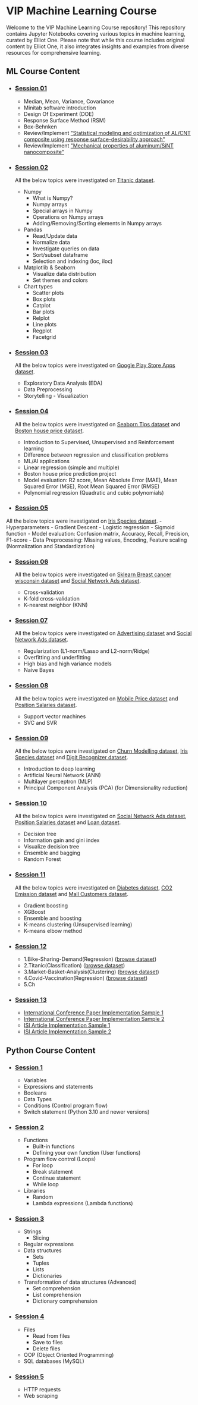 # VIP Machine Learning Course
Welcome to the VIP Machine Learning Course repository! This repository contains Jupyter Notebooks covering various topics in machine learning, curated by Elliot One. 
Please note that while this course includes original content by Elliot One, it also integrates insights and examples from diverse resources for comprehensive learning.

## ML Course Content

- ### [Session 01](https://github.com/ElliotOne/VIP-Machine-Learning-Course/tree/master/MLCourse/1-Minitab-intro-and-DOE-BoxBehnken)
  - Median, Mean, Variance, Covariance
  - Minitab software introduction
  - Design Of Experiment (DOE)
  - Response Surface Method (RSM)
  - Box-Behnken
  - Review/Implement <a href="https://link.springer.com/article/10.1007/s40571-022-00484-8">"Statistical modeling and optimization of AL/CNT composite using response surface-desirability approach"</a>
  - Review/Implement <a href="https://journals.sagepub.com/doi/abs/10.1177/09544062221112798">"Mechanical properties of aluminum/SiNT
nanocomposite"</a>

- ### [Session 02](https://github.com/ElliotOne/VIP-Machine-Learning-Course/tree/master/MLCourse/2-Numpy-Pandas-Matplotlib-Seaborn/2.ipynb)
  All the below topics were investigated on <a href="https://www.kaggle.com/competitions/titanic/data">Titanic dataset</a>.
  - Numpy
    - What is Numpy?
    - Numpy arrays
    - Special arrays in Numpy
    - Operations on Numpy arrays
    - Adding/Removing/Sorting elements in Numpy arrays
  - Pandas
    - Read/Update data
    - Normalize data
    - Investigate queries on data
    - Sort/subset dataframe
    - Selection and indexing (loc, iloc)
  - Matplotlib & Seaborn
    - Visualize data distribution
    - Set themes and colors
  - Chart types
    - Scatter plots
    - Box plots
    - Catplot
    - Bar plots
    - Relplot
    - Line plots
    - Regplot
    - Facetgrid
    
- ### [Session 03](https://github.com/ElliotOne/VIP-Machine-Learning-Course/tree/master/MLCourse/3.EDA-DataPreprocessing-Visualization-GooglePlayAppsProject/3.ipynb)
  All the below topics were investigated on <a href="https://www.kaggle.com/datasets/lava18/google-play-store-apps">Google Play Store Apps dataset</a>.
    - Exploratory Data Analysis (EDA)
    - Data Preprocessing
    - Storytelling - Visualization
    
- ### [Session 04](https://github.com/ElliotOne/VIP-Machine-Learning-Course/tree/master/MLCourse/4.LinearAndMultipleRegression-BostonHousePricePredictionProject/4.ipynb)
  All the below topics were investigated on <a href="https://www.kaggle.com/datasets/ranjeetjain3/seaborn-tips-dataset">Seaborn Tips dataset</a> and <a href="https://www.kaggle.com/code/shreayan98c/boston-house-price-prediction/data">Boston house price dataset</a>.
    - Introduction to Supervised, Unsupervised and Reinforcement learning
    - Difference between regression and classification problems
    - ML/AI applications
    - Linear regression (simple and multiple)
    - Boston house price prediction project
    - Model evaluation: R2 score, Mean Absolute Error (MAE), Mean Squared Error (MSE), Root Mean Squared Error (RMSE)
    - Polynomial regression (Quadratic and cubic polynomials)
    
- ### [Session 05](https://github.com/ElliotOne/VIP-Machine-Learning-Course/tree/master/MLCourse/5.LogisticRegression-ConfusionMatrix-DataPreprocessing/5.ipynb)
 All the below topics were investigated on <a href="https://www.kaggle.com/datasets/uciml/iris">Iris Species dataset</a>.
    - Hyperparameters
    - Gradient Descent
    - Logistic regression
    - Sigmoid function
    - Model evaluation: Confusion matrix, Accuracy, Recall, Precision, F1-score
    - Data Preprocessing: Missing values, Encoding, Feature scaling (Normalization and Standardization)
    
- ### [Session 06](https://github.com/ElliotOne/VIP-Machine-Learning-Course/tree/master/MLCourse/6.GridSearch-CrossValidation-KNN/6.ipynb)
  All the below topics were investigated on <a href="https://scikit-learn.org/stable/modules/generated/sklearn.datasets.load_breast_cancer.html">Sklearn Breast cancer wisconsin dataset</a> and <a href="https://www.kaggle.com/datasets/rakeshrau/social-network-ads">Social Network Ads dataset</a>.
    - Cross-validation
    - K-fold cross-validation
    - K-nearest neighbor (KNN)
    
- ### [Session 07](https://github.com/ElliotOne/VIP-Machine-Learning-Course/tree/master/MLCourse/7.Regularization-Ridge-Lasso-NaiveBayes/7.ipynb)
  All the below topics were investigated on <a href="https://www.kaggle.com/datasets/ashydv/advertising-dataset">Advertising dataset</a> and <a href="https://www.kaggle.com/datasets/rakeshrau/social-network-ads">Social Network Ads dataset</a>.
    - Regularization (L1-norm/Lasso and L2-norm/Ridge)
    - Overfitting and underfitting
    - High bias and high variance models
    - Naive Bayes

- ### [Session 08](https://github.com/ElliotOne/VIP-Machine-Learning-Course/tree/master/MLCourse/8.SVM-SVC-SVR/8.ipynb)
  All the below topics were investigated on <a href="https://www.kaggle.com/datasets/iabhishekofficial/mobile-price-classification">Mobile Price dataset</a> and <a href="https://www.kaggle.com/datasets/akram24/position-salaries">Position Salaries dataset</a>.
    - Support vector machines
    - SVC and SVR

- ### [Session 09](https://github.com/ElliotOne/VIP-Machine-Learning-Course/tree/master/MLCourse/9.ANN-PCA-MLP/9.ipynb)
  All the below topics were investigated on <a href="https://www.kaggle.com/datasets/shrutimechlearn/churn-modelling">Churn Modelling dataset</a>, <a href="https://www.kaggle.com/datasets/uciml/iris">Iris Species dataset</a> and <a href="https://www.kaggle.com/competitions/digit-recognizer/data">Digit Recognizer dataset</a>.
    - Introduction to deep learning
    - Artificial Neural Network (ANN)
    - Multilayer perceptron (MLP)
    - Principal Component Analysis (PCA) (for Dimensionality reduction)
   
- ### [Session 10](https://github.com/ElliotOne/VIP-Machine-Learning-Course/tree/master/MLCourse/10.DecisionTree-RandomForest/10.ipynb)
  All the below topics were investigated on <a href="https://www.kaggle.com/datasets/rakeshrau/social-network-ads">Social Network Ads dataset</a>, <a href="https://www.kaggle.com/datasets/akram24/position-salaries">Position Salaries dataset</a> and <a href="https://www.kaggle.com/datasets/burak3ergun/loan-data-set">Loan dataset</a>.
    - Decision tree
    - Information gain and gini index
    - Visualize decision tree
    - Ensemble and bagging
    - Random Forest
    
- ### [Session 11](https://github.com/ElliotOne/VIP-Machine-Learning-Course/tree/master/MLCourse/11.XGBoost-KMeans/11.ipynb)
  All the below topics were investigated on <a href="https://www.kaggle.com/datasets/mathchi/diabetes-data-set">Diabetes dataset</a>, <a href="https://www.kaggle.com/code/vijaikm/co2-emission-forecast-with-python-seasonal-arima/data">CO2 Emission dataset</a> and <a href="https://www.kaggle.com/datasets/shwetabh123/mall-customers">Mall Customers dataset</a>.
    - Gradient boosting
    - XGBoost
    - Ensemble and boosting
    - K-means clustering (Unsupervised learning)
    - K-means elbow method
    
- ### [Session 12](https://github.com/ElliotOne/VIP-Machine-Learning-Course/tree/master/MLCourse/12.Projects)
    - 1.Bike-Sharing-Demand(Regression) (<a href="https://www.kaggle.com/competitions/bike-sharing-demand/data">browse dataset</a>)
    - 2.Titanic(Classification) (<a href="https://www.kaggle.com/competitions/titanic/data">browse dataset</a>)
    - 3.Market-Basket-Analysis(Clustering) (<a href="https://www.kaggle.com/datasets/shwetabh123/mall-customers">browse dataset</a>)
    - 4.Covid-Vaccination(Regression) (<a href="https://www.kaggle.com/datasets/gpreda/covid-world-vaccination-progress">browse dataset</a>)
    - 5.Ch
- ### [Session 13](https://github.com/ElliotOne/VIP-Machine-Learning-Course/tree/master/MLCourse/13.Essays)
    - [International Conference Paper Implementation Sample 1](https://github.com/ElliotOne/VIP-Machine-Learning-Course/tree/master/MLCourse/13.Essays/1.InternationalConference/1.AL_C)
    - [International Conference Paper Implementation Sample 2](https://github.com/ElliotOne/VIP-Machine-Learning-Course/tree/master/MLCourse/13.Essays/1.InternationalConference/2.FML)
    - [ISI Article Implementation Sample 1](https://github.com/ElliotOne/VIP-Machine-Learning-Course/tree/master/MLCourse/13.Essays/2.ISI/1.AL-CNT-SiNT)
    - [ISI Article Implementation Sample 2](https://github.com/ElliotOne/VIP-Machine-Learning-Course/tree/master/MLCourse/13.Essays/2.ISI/2.Al-Cu)

## Python Course Content

- ### [Session 1](https://github.com/ElliotOne/VIP-Machine-Learning-Course/tree/master/PythonCourse/1.ipynb)
  - Variables
  - Expressions and statements
  - Booleans
  - Data Types
  - Conditions (Control program flow)
  - Switch statement (Python 3.10 and newer versions)

- ### [Session 2](https://github.com/ElliotOne/VIP-Machine-Learning-Course/tree/master/PythonCourse/2.ipynb)
  - Functions
    - Built-in functions
    - Defining your own function (User functions)
  - Program flow control (Loops)
    - For loop
    - Break statement
    - Continue statement
    - While loop
  - Libraries
    - Random
    - Lambda expressions (Lambda functions)
   
- ### [Session 3](https://github.com/ElliotOne/VIP-Machine-Learning-Course/tree/master/PythonCourse/3.ipynb)
  - Strings
    - Slicing
  - Regular expressions
  - Data structures
    - Sets
    - Tuples
    - Lists
    - Dictionaries
  - Transformation of data structures (Advanced)
    - Set comprehension
    - List comprehension
    - Dictionary comprehension

- ### [Session 4](https://github.com/ElliotOne/VIP-Machine-Learning-Course/tree/master/PythonCourse/4.ipynb)
  - Files
    - Read from files
    - Save to files
    - Delete files
  - OOP (Object Oriented Programming)
  - SQL databases (MySQL)
 
- ### [Session 5](https://github.com/ElliotOne/VIP-Machine-Learning-Course/tree/master/PythonCourse/5.ipynb)
  - HTTP requests
  - Web scraping
